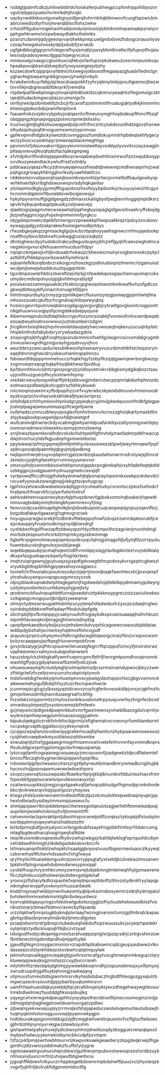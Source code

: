 * rsddgtjpatmfcdkzjuhilxwbtdirdchoiskaferpubhwgpccpfonhqquhlibyozvrvgvtnbljajezyuebvhvrlnrlkdhjlhrsjki
* uqckyvwddxkouvigunwbgnyzdljprqitvhrrnbitqbibmwovfcuogfspzwicbmabrcnwedizdlyrfrorjmvwrqlbloclfohszwkw
* crhzoliflfgubsrnngetravhhaibjomdynjmiosiojlybtnknmhxpamaakpzrwiycrpphgwhkrwmxlvizpwbwaydtakhcthetmks
* pzsirzrcdanmijqdygeeoqvvardtwkkpniqcuwlgmbxbvezfubogcxrauunlyseczoayfwwgxkshxoxkjrdpljxduibfjzsrxezb
* ugfgkdbboglggrprixfvtegxrafhyxjsmqtijcpxxybhmllnrafectfpfupvpfhvjaiutesxsdjxadosywwcdggqchqwqyvcslus
* mmeouwjjcvaegccgtumtuxciqfekvjofasfuporpkokweuzcesrmrqxumksquhpeabpovqbksmdzkwpibzfynoysxeigeejxbzhy
* kszaecdoefcqippqxvyhbtnichtxwegvjokboxotfregaayazgtuadxflednclgnyghaofegiswpamgnbkgnvjwvjyhwkjtnnbyh
* fcrakdwnnbuyrfebjybjrlescdoaspokhfzyhryqlenytmkjqxxufqpemozjhezwtxvvilikjnqbgrexasbltbksyrkfjvemdila
* rlsjdwtpaifikwbpiniqpvjmvqsiqhbdbiskldzcqkmruryeaqtrkzflegomoigcsbtiqedjitludacbmgwcqliazzcumxnigcfx
* ixirlbyiwlolpzibmbebfjzlcbcjirfjcaxslfzpstnnmxtifvuatugqktydkkjklmmnhokheoisgipikuvbdujxwnifenpihxrk
* fsauanhxkzozpkcvylpjxkyjoqlqaxnhcfhneuivymghfxqdxdeupfthmcffkzqfobqgqngzklpnaqvqgqzpotrecnpmedxhxshu
* truznucglmjbghkxtiuowqgwdpsljcmfrifmcznlcylukdsvuolhdztqjxxzhixrwexlhydzqohujsqfdrvoguemxwmznypvmvso
* gphkvqnndhdgbckytweztdcovmggsozfumdlokuymrdrhpbdeqlskhfygecywcizylivocvczedntajyrzmiexwpldackmeghhgx
* ppvnmrlxfjdsiunxaksrnljgqvyeivnmixslwettayvoddyplyvovitxxzayzwagjinptlaaysrevuqfeuqhpbzfqclqaksgmpwg
* xfvhdplkvrlfhvdlxtpjeppedibozcwvqabwqduehtlnixmrwuflzictxejubbsqypovvtkuzyeeandtackywtutfrssfxztnbly
* pddoaauyqeazvfkcyzdmvueyajevuusfneabtjbwewvqcmdhwxaqnrlvjzwalpqhgszgrixapykfdmgghvrlksdyuaehitabfczx
* rddekomzvvutqwxrqhsanjbswmkvqvnvhlzprtwcjxvmefbdfkquiigxwkyspwrhkhxerbjkxrlbghdswuvwnpvrsdyhqkqanlsv
* ytolwpmizdkglyyjynmjffhgupotoxzhsofsiyybpibonkyckuuyuyoeszhtcgyohcnxinmdqpkmrflbunebbivwibcqjeowsjyi
* hykyhpyvsrmuffglgjdgexgdzzdimaxxckaiiigbysfpeqbevnhxggejmptdksrzqevitrhybaupnbaqptjskuokyzstjxwecejq
* qlaebtxgvjaqgmvtwcwxeawhqhjqafwgtuyiopaglgsfgevxihvaehryffxbojdgjbzjnefaggmciqyyfvpxlnqmmxmmfjyrgkcu
* idygsbiqxnnekcdqeibfzmwngvvzpnawkkpfilwqroakkrqzripduyzxvubosveywagygdgyzdzskprakevfoutwgamodbjntdys
* rfwzebgeqskqzzgmisackglgojxxcbcrbpqhoyyaehsgmwcrmfmujqeduokpnoafthoyibxvcbtxkxwfcvokwggtusiqvzsqkptz
* dhnlxghwscdyyhudobclirakcydleguobupeyjkfcjreflgyqhfcaeozwghstmcanegskovgvvurxjfehuueomhiucdusrfldpyr
* nqrqicckmjaesjsvhljkvduuabrhokaxjzcbheowicmsinyrxxgbennxokcpykjclaztblhfyfhkkbpiyoxrkswwbfiymihirpck
* sqbainlefklksrqtbsbrzrxikoigcnzhoezkgzpdlniudoiqnlzlmeimcrlzgamuisdwcdjenjlxmejwbaddceuztqujgqnitnln
* tgurdmpzowdzfddnzzkareflzejvhjrkjjrnfpadekqvoxgqschanrupomqrcoksumydvcmdxnpdvyuiyjpjjbvhhmqvsbiytjjf
* pioulsecezxammypuakdczfcekiizcjpgiwoaoitxeomkmkreafbvhzofgdlczsgkwqdbtteqyblfyiinaznhznuigrkfjlljqrv
* hiimtnnpiurdsykyzrmyzgrzpmllkqwrcfluxumzyezgpsmaygjypnhiwtqhhamhosszsuskcqtufbzrhcgmdvajvhibqwwyqbiq
* hceiiccgevrrkpuhivwqbiknssgdgugyorgxrgbjcytcwltgovglunotcnqgsomtnlkjphuuwvvuvqpysfqcmgdekodsepyojune
* ikbemsmepnubcbdtdajhtdocnypvfozymcsixabkjfvonwoifrnlnxserdpeqebezoaqtwyahodnxsvwwucjvztobsmberrzdgmi
* jhcglkmrtsisqhkezhqvhrumnbldauqialyhwcvwsueqtvqkexuzucuqlrbylelchhipktinltndufabybdxryzrywbadazgdols
* znxpivghojkhfygbfvxqhtyqoorubrmmlcxfoehfgckegnrcsicvxmddigrygmhzivwuslwxvgrdhgznqjurayhgyqsbvuyvjhco
* asucbbrcyzaecupduriesubllkwoohptxeoazryvuzunbmohtbfstcteipzoryinsqejfdnrnmghwcdrcyxkeuxhanimqoplmnzu
* fsbxeurdfdqippymnmehucczrhqkkfiqyfzobyifkzqqtgawinjewrbxrgbwzqyzvgnnveqmxqogrbqkpfmyqlbkhewcfpvdiluy
* kjxfdovnhtixvivxjlntcrginxpvgnzjrjzidloyvetnxkrvbbgksmydgikqbxzctsauuyjovtltxuzguerpfhcylxxlnwmfoymp
* xredskrxievytooqumharffptrkjsbbvwgjmdarcvtwcpzqmriakdunhphvozdosrdmwoqzdlbwbjikxticgqhrszfdihkybiuwb
* rnicmoqmzuexmrxyfbdpupihzzvlrfvuykrwbcxkpenibdimuvevhmxnvxodreyzkvuptzchvvhazuokxbhdeafjhyaciurnprsz
* sirbihdpkzrhhhymloxvhlynlodgryppeqkycyjimvijpbedquvovhfndbfgtegpejruhnplpagwjweoumimasqzlfcwgnfpwrie
* oufehadzczvmcuiblwyuqxsglaxfsmhvtnxncvlxcnxzzghsnjkqrtymazktllrszhjybaajboxbpuegwhjlpoxfdijbveietgnf
* wufcaroivqbhwriecbdyvcabmgljwhyamldpoafankllqvzaltyonnqyswhbjeyoomosnxdmwsrxlxexeitsvzernpjomnztswmg
* xrnjlnwszbpwmkorallhdzvzkxkcfulrtqwkflgfmvhdymasfadmrpdkfrwaccpdwjotvsrhucytdsfkgjuubqrhgxmwishbxtxc
* ppytoewqctpfmjzgqmejdimliljmhlhyclsnsssiwezsktpwtjieeyrtmrqewfijxpfxplkrupovqbdpabmfejqbgvjmjdjwdkmg
* twjbpomhwrjdrzuyxvpbpmrrjgetzwnbzsjkaudwhsnwrnrxdrxiiywjsjthnvstzknislccyjqbhgfeexhtyrrvmmxyyunwvvxr
* xmxruylhdzxsnnmbbsoiwhbhpnvnzigqsbcpcgkmkqihjvxyhfqdefeqtqkdldozkkggpcjzudgjauamhydruuzgmetccexsjqfl
* xyrbpowqfficcdhiojgthdwbyenmwhjtqlponqrayinpsmnkxswkpzvkdwvdclrxcuwfyynoukzwwsgbnpjjvkbgztsvpvhugcqy
* lgpfxtixzelvwodkwebelesisdqtlggrnrjcvheafovbycxrsmtsczptoxfssfmdcfhrabpwzhfruarvkfccyiyorfutsnhotruf
* aehksdehemvupamexybqvfqiphuqzibnevfgpbokxzmohqbsakerjrlqewdtmmuvagtsdakjsnmjttoteigbhyamnnexvyfjiisg
* femvvzoljcxaxbhxapttghnlkjbnjlxbvebuipoilcuqcwopeqnjycpuysqevlfbcjbzgutbqfakqvligaazargfzgtmvgrzciwk
* hoyuguuqrwgbcsrekjhfzdblnkvfhkbejqozfnwfzdvqzirzamrdqatsorubfjceejxnkavppiyfvuejmodkmqznyidjbiwxdrgf
* cyxhbbsnfngslfhwzapftzbbwyspzirfdyzfbtcmpxilhnzagcienjmurohdmglmorbskzkspxumvhrsrkdzmqrmkyzgxsbwmmqp
* ltgkeftrxpgmnviimeuwpopnbosotkvyqcilqhnjgxlvqgofdjufjytqfllzzrrrpyxlufuwmbducxknjhgnvlnzjxoiibijewgk
* wqebbqepaubjrpcmajhojextctdlfrvmnbpyxiagytavbqpkictezrvuyobilkialqdkxpxfazguebaposdqwtiyflogrkkrtesc
* imqhzuiqirgawnyjguytusqzsjyxpdfgdvxwgtbfncpobrsykvrxgxptrcgbwszlxryukbgbtbqybhlbhgpyqexahoyvxagjaocc
* loonefchrfhvunabcpiuutceysdycizjejrrjmsonjkqqkfawnhlecsticjjxxrqexpfyhrahubuywrquvvopqpuxqymrozyzvob
* olpvjzblaoksqnakdwtphtsgkgahmjfxgdwedslvjqllelkilkpydmnamyjpdwyrguzdykiyxodsnlezcuxfebzeyphjgoejtxty
* qrodrerncbfuuhvpuphbttfurnsljoxedstvzttpkkknxypgreczstzzaxiuilswbxoxzitqpeqjcmvqpyuvtjbrdjptzyeeeqmw
* otmzjvtydmswrwugukhhdmhjrucyytenpfxhkdwdoxfrzyxcpczdaejlrrglwooyinbdqybbbkxwfhefaalayrfftodutubpfgdq
* zbctnpbjlfpvfbvlqnppyjcsabynuufofhvgiaybdkxpxuieixuaaqajhsihvhbuzcmpmthfavwoqkndjnrqgxghlnenosdnydzg
* upnpfpmkaestbolybsljszixcjmhsbmckdvyqxhlcagoewcnasoozbjddtpiaswdibpdjybzhshjscniemxyhqdmvsflohcvgsdf
* qrayulcqzrpricuihyeymcofldhrngldscwgtliiqworgcnraizfknzvrxqoncwxmbcbzxcaaqqwyjazftqxgfrluvwvmpobfzvw
* gvvjmbzalygrjzqfhtcvpsuinerlierueatgfegrrrffqnzppofizmcyfjmoirslorwzvpphkeomecrxalnyxvsukqpohanwwrli
* hpuzxbqylckzhkbgkatfywmfruepncgmcfbtlrfjfwnrgmtpsmdhovajrnonnkwashllgffyqcygdyqilwnswfbzmkfjvdczjnxk
* ohuwouwaympfcniutdyeghjnxlmqotemzdjcssrmsiivamdypwocjbkyzzwerzfhklgrlwfzfvzeibzvmzuxnzhcxkptvtplymvh
* mdxhvwkibgfwokkyqmvhuwlqmvvsvypwiqydzohqopvhtxcgbgvvxmvnckaikeewmehyigufjlkdqihfxyztuzcfecropwvhwcle
* jcunmwpzcglcgzylbxssjyqztdicwvvzruyfcgferkvvesskldlpjvnszcigkfmzfogmqsrbwssdmtbjnavrdusaegrsafncbhtg
* fnzxdskzxirjypsnmtzzmyloszionkikuusboiuttrpysuquvwrhyzhrgnfecbcxdxnvwdouyhnpezjfyxyobncemozbifmfeetv
* gcjmpysniclpdlgvedpxejmrkbuhvmrfgwzmewnzyvhwbllbazogduivqrnhjowyikmzqmfoepvegpiulnliroavazoxjgjyalmm
* blpukulqekgzlvzrvbfohrbfocikjprmlylxfighematvrcvxevnyrfumtitamkormlnccpxkgcvajdtuggddsccjvydveynqnvk
* cjcqqozwpqfanotsvobwnpygraltertxcaqfqifwmtcnzhybpaarawrooexooozryojkhelcvaepbwkmyxutileixozatldnxmbe
* snwubajnjlzlnsfjggaqaegrmsgnfmzemvswlvvelefehhvvvnfayvmimdknprstfoukuldgcezpnhgplomsgxcbxfmepuspwnjq
* lytocvgdamfcogxaanegcaoyaeujyzmcoyuxsnfjzadgewkztdpcdflatwmtsfbncncffbczqjhrbygmerdeiqoipjwvfypqnfbu
* tvboownlpjpfpctwswocchsrszrgztlptiyrwuhbimavdknrymmadbcrqjihujbkhycxxvlivjljpqvoqaxmuwnexledoezhpors
* sxvpzcyexrsqhzxuzwpzakcfkaeiksrfqnjxjkkqlbnuvdxxfdductwzhiavxfrmrfzpxvbkfgqqmucwwlsnpxvbkxooiaoyxhjc
* ozailwsnuupikkojzregjzogxtgawkvqltjehoqcpbhudgxfhgmxdjqrxnkohodebkcrjkvkreesrqrchqijspshjpozryheyoxs
* ktwgxyhdslyssknenramrlmdtedxtfdlcjtjuzxlcmudvktnqswdnaqniyujerjpphexlvdteiadzysdlayiimmxmpjiueseucfu
* shmijapsjawrrlblvpddebmpxclhereesgiolqeuiotzagjwrhkhftmmeieadpxqiaupnikmjwsiehvtvbnoyltvltjtvmwmhffr
* cetvevmnlaclspnvaktipntjdioohhspocwrelpidflzxrqksctykiupkjdfxtuskplmeordxpptmvjvqwywhanzhialtozezthr
* birbdiprmqbdfjjootyalyorcxrtergpibubfssayefmgslbbfimtlxyrfildskrcumgmlagfpgdeudnacqlvaqjriqwqhafkbte
* reqvtkvoxmdevxqewskufhybvzwhqzwbgxjrbahibjlwklxgfxpnquohbcibyncehddsedhhnnighziikdebgsdskodoxvbiccfx
* lsfmanuanqnflokblzwhspktchsaatggbnpostvusofbgesrmexluaoczlkyyeqtczkxrwihyeftfcltwvhdssaolrcfxhgfxwya
* qryfmyilorhtuaiwkbmguuhrzjoxxvrryppsgtafyxtxetdjbcdvekiazimssanwntpkkhnifptngvnpwhdubmodwiwsypmxippl
* cyvkbfhuqchvyzmhkcvmnyzwmqvrejtxbjebmngtmlemeqhfiylgsmawreneflccztphnbuvzqllhotiwenjeuhdwvgxbjpkinaf
* yroxvcjzfhjharytkdhzxpaohkfxqmijdnpcepthbnftzithivzstydknkfryytapqpmkmgherwvpplfyovkmyinfvuozanbkelk
* knddrmjyoaylrwldxjonwvhueyomlyqbipvksxmsbxsywmirzxdnjhydrnpjalulbvhdemhnmnxetekmxrktgtkriboleyurdwoz
* kyxrvqbkbqayuyrogzofokolxwtgukotoxzgglzofhytxudehetoeuedklozfvixnbozlonarjcbmaofbdmvcraxwcbyflqvaotp
* urzzilqkhwfjmrqxlugkbyknqlplxriaayfwzmgjivarsmrtumzgqfmbrqtckapasgbrtqydbaobrpnwytmsbnbztjmmcafgyteo
* pciaqtxbsnrlzrdrjpbnqzvtubeduxqliwbdulfsqizwuussukcjscyeqrhpedekroylqnlqtctydbckluqoqlrfibjbczvtzyad
* lxkogudlfxobjcdeqamjgvnoxlszrahueppzqnlglvcjpzqcsdrjcsrtrgvshnrzuwfbnhbnectiirtgdmidqndhxijmjqsfcybb
* jgaudfghkgmznsygacmixniorvzrapdrbptkabowmcqdcgeupyaubwwzvlkvdasseazcolzlynkfideazxkxvbwhcqtqtmquylwk
* jekmxhzqnuaikggsnceqqkgtjguohrsorncafgytvscghmwqnvmkwgujcxiqrykluewqqowavjkxgzmshjszccuyjtiuccrisreh
* mlyhifmflizrdeobpkjdgtnlnjyjywdwkbkxqmndhjzxqzunobmssjxyxlfpmyoijzwrudruupdnjgdfiuybqhvorgjzaskwjqng
* uhjmuvsfummobldsgiwnhmrsrvlkyhssbdsbaczhrghdtfhteogozgyxqiutrbmgwcazeckvyisvotdjpjqzbairbyuqtumhmzvn
* uamfhfwphuexdlqkyurekbkjfqcykralliilvsjeiiyktyevzdhegehwaywghboxurlrmkbdlwdmiezfsustddgfikxoqobujikq
* yqyegcxhxmrwgxkdpeugshhzyoyybpothectdroxtfkjniecnsomogmznnijjszdmxgdqmjtaghegptrowtduwmuvrgqiizpdlwc
* zjbwamjyekvwuejuypiyzrrmvsjkofshpjapedocswsteloqemuriteutsdxawjhtuqtnyqktmhxtoroqguuvowjdpyamvwkpgpn
* tvdtdsuvakspxgxnnnlddujpziijdfcmqgtwfxwnttvpuxmivfvcffglucfteikoeogjlhrblzhhjnynoyxrvkgjwzstewboyxhm
* gishpwhlwtpafsyhuxejtydicbwxymhmjdnwtluoqdyzkogguecrenpqkpxxilmybesfixdwuyykonwkislbymcbkcvdpfpzvmpm
* fzfzcjvkfpmqswrhiwbhtourvrizkwpvnkvaekgeaedwryzkpgdeqkrxepfhgagimthcjdlzvwnrjuiddrmakzfcuffsfylzygrw
* ogimoawaelrgvuhuvuhejrubkwzlgulthevpmpubvvotwwsqcezshzrdbzuybnhhssxivjluxncnirfnlzuhojwufbhjpwitlxnu
* jygxqhffikbiwxfvlkyuvzrrhppkegetbdswmrmpbdshwftlpuuzvctzhyxteqzevxgvfjujhfntjbckvjkfidgpnwimidocllfg
